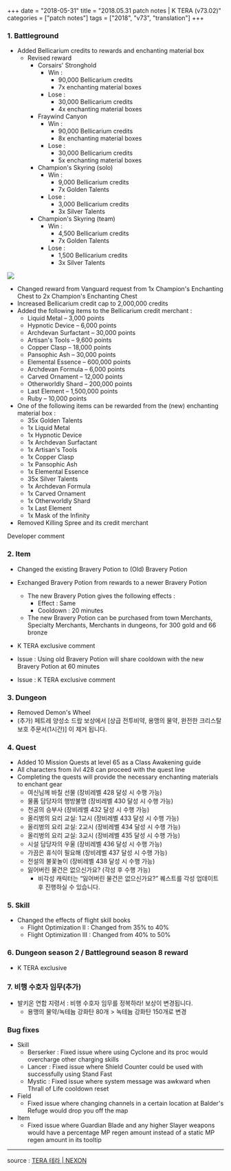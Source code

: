 +++
date = "2018-05-31"
title = "2018.05.31 patch notes | K TERA (v73.02)"
categories = ["patch notes"]
tags = ["2018", "v73", "translation"]
+++

### 1. Battleground
- Added Bellicarium credits to rewards and enchanting material box
  - Revised reward
    - Corsairs' Stronghold
      - Win : 
        - 90,000 Bellicarium credits
        - 7x enchanting material boxes
      - Lose : 
        - 30,000 Bellicarium credits
        - 4x enchanting material boxes
    - Fraywind Canyon
      - Win : 
        - 90,000 Bellicarium credits
        - 8x enchanting material boxes
      - Lose : 
        - 30,000 Bellicarium credits
        - 5x enchanting material boxes
    - Champion's Skyring (solo)
      - Win : 
        - 9,000 Bellicarium credits
        - 7x Golden Talents
      - Lose : 
        - 3,000 Bellicarium credits
        - 3x Silver Talents
    - Champion's Skyring (team)
      - Win : 
        - 4,500 Bellicarium credits
        - 7x Golden Talents
      - Lose : 
        - 1,500 Bellicarium credits
        - 3x Silver Talents

![](/images/patch/v73-02_1.png)

  - Changed reward from Vanguard request from 1x Champion's Enchanting Chest to 2x Champion's Enchanting Chest
  - Increased Bellicarium credit cap to 2,000,000 credits
  - Added the following items to the Bellicarium credit merchant :
    - Liquid Metal – 3,000 points
    - Hypnotic Device – 6,000 points
    - Archdevan Surfactant – 30,000 points
    - Artisan's Tools – 9,600 points
    - Copper Clasp – 18,000 points
    - Pansophic Ash – 30,000 points
    - Elemental Essence – 600,000 points
    - Archdevan Formula – 6,000 points
    - Carved Ornament – 12,000 points
    - Otherworldly Shard – 200,000 points
    - Last Element – 1,500,000 points
    - Ruby – 10,000 points
  - One of the following items can be rewarded from the (new) enchanting material box :
    - 35x Golden Talents
    - 1x Liquid Metal
    - 1x Hypnotic Device
    - 1x Archdevan Surfactant
    - 1x Artisan's Tools
    - 1x Copper Clasp
    - 1x Pansophic Ash
    - 1x Elemental Essence
    - 35x Silver Talents
    - 1x Archdevan Formula
    - 1x Carved Ornament
    - 1x Otherworldly Shard
    - 1x Last Element
    - 1x Mask of the Infinity
- Removed Killing Spree and its credit merchant

Developer comment

### 2. Item
- Changed the existing Bravery Potion to (Old) Bravery Potion
- Exchanged Bravery Potion from rewards to a newer Bravery Potion
  - The new Bravery Potion gives the following effects :
    - Effect : Same
    - Cooldown : 20 minutes
  - The new Bravery Potion can be purchased from town Merchants, Specialty Merchants, Merchants in dungeons, for 300 gold and 66 bronze
- K TERA exclusive comment

- Issue : Using old Bravery Potion will share cooldown with the new Bravery Potion at 60 minutes
- Issue : K TERA exclusive comment

### 3. Dungeon
- Removed Demon's Wheel
- (추가) 페트레 양성소 드랍 보상에서 [상급 전투비약, 용맹의 물약, 완전한 크리스탈 보호 주문서(1시간)] 이 제거 됩니다.

### 4. Quest
- Added 10 Mission Quests at level 65 as a Class Awakening guide
- All characters from ilvl 428 can proceed with the quest line
- Completing the quests will provide the necessary enchanting materials to enchant gear
  - 여신님께 바칠 선물 (장비레벨 428 달성 시 수행 가능)
  - 물품 담당자의 행방불명 (장비레벨 430 달성 시 수행 가능)
  - 천공의 승부사 (장비레벨 432 달성 시 수행 가능)
  - 올리벙의 요리 교실: 1교시 (장비레벨 433 달성 시 수행 가능)
  - 올리벙의 요리 교실: 2교시 (장비레벨 434 달성 시 수행 가능)
  - 올리벙의 요리 교실: 3교시 (장비레벨 435 달성 시 수행 가능)
  - 시설 담당자의 우울 (장비레벨 436 달성 시 수행 가능)
  - 가끔은 휴식이 필요해 (장비레벨 437 달성 시 수행 가능)
  - 전설의 불꽃놀이 (장비레벨 438 달성 시 수행 가능)
  - 잃어버린 물건은 없으신가요? (각성 후 수행 가능)
    - 비각성 캐릭터는 “잃어버린 물건은 없으신가요?” 퀘스트를 각성 업데이트 후 진행하실 수 있습니다.

### 5. Skill
- Changed the effects of flight skill books
  - Flight Optimization II : Changed from 35% to 40%
  - Flight Optimization III : Changed from 40% to 50%

### 6. Dungeon season 2 / Battleground season 8 reward
- K TERA exclusive

### 7. 비행 수호자 임무(추가)
- 발키온 연합 지령서 : 비행 수호자 임무를 정복하라! 보상이 변경됩니다.
  -  용맹의 물약/녹테늄 강화탄 80개 > 녹테늄 강화탄 150개로 변경

### Bug fixes
- Skill
  - Berserker : Fixed issue where using Cyclone and its proc would overcharge other charging skills
  - Lancer : Fixed issue where Shield Counter could be used with successfully using Stand Fast
  - Mystic : Fixed issue where system message was awkward when Thrall of Life cooldown reset
- Field
  - Fixed issue where changing channels in a certain location at Balder's Refuge would drop you off the map
- Item
  - Fixed issue where Guardian Blade and any higher Slayer weapons would have a percentage MP regen amount instead of a static MP regen amount in its tooltip

----

source : [TERA 테라 | NEXON](http://tera.nexon.com/news/update/view.aspx?n4articlesn=336)
